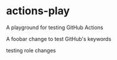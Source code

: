 # actions-play

A playground for testing GitHub Actions

A foobar change to test GitHub's keywords

testing role changes
